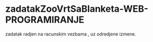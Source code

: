 # zadatakZooVrtSaBlanketa-WEB-PROGRAMIRANJE
zadatak radjen na racunskim vezbama , uz odredjene izmene. 
